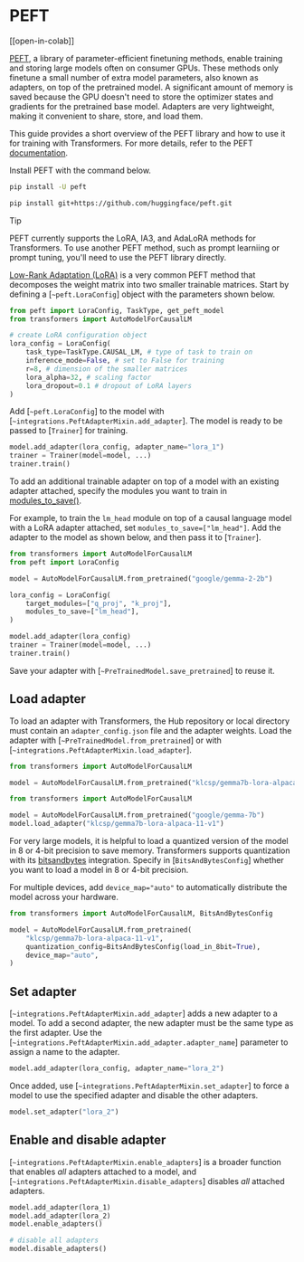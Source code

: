 <!--Copyright 2024 The HuggingFace Team. All rights reserved.
Licensed under the Apache License, Version 2.0 (the "License"); you may not use this file except in compliance with
the License. You may obtain a copy of the License at
http://www.apache.org/licenses/LICENSE-2.0
Unless required by applicable law or agreed to in writing, software distributed under the License is distributed on
an "AS IS" BASIS, WITHOUT WARRANTIES OR CONDITIONS OF ANY KIND, either express or implied. See the License for the
specific language governing permissions and limitations under the License.
⚠️ Note that this file is in Markdown but contain specific syntax for our doc-builder (similar to MDX) that may not be
rendered properly in your Markdown viewer.
-->

# PEFT

[[open-in-colab]]

[PEFT](https://huggingface.co/docs/peft/index), a library of parameter-efficient finetuning methods, enable training and storing large models often on consumer GPUs. These methods only finetune a small number of extra model parameters, also known as adapters, on top of the pretrained model. A significant amount of memory is saved because the GPU doesn't need to store the optimizer states and gradients for the pretrained base model. Adapters are very lightweight, making it convenient to share, store, and load them.

This guide provides a short overview of the PEFT library and how to use it for training with Transformers. For more details, refer to the PEFT [documentation](https://huggingface.co/docs/peft/index).

Install PEFT with the command below.

<hfoptions id="install">
<hfoption id="pip">

```bash
pip install -U peft
```

</hfoption>
<hfoption id="source">

```bash
pip install git+https://github.com/huggingface/peft.git
```

</hfoption>
</hfoptions>

> [!TIP]
> PEFT currently supports the LoRA, IA3, and AdaLoRA methods for Transformers. To use another PEFT method, such as prompt learniing or prompt tuning, you'll need to use the PEFT library directly.

[Low-Rank Adaptation (LoRA)](https://huggingface.co/docs/peft/conceptual_guides/adapter#low-rank-adaptation-lora) is a very common PEFT method that decomposes the weight matrix into two smaller trainable matrices. Start by defining a [`~peft.LoraConfig`] object with the parameters shown below.

```py
from peft import LoraConfig, TaskType, get_peft_model
from transformers import AutoModelForCausalLM

# create LoRA configuration object
lora_config = LoraConfig(
    task_type=TaskType.CAUSAL_LM, # type of task to train on
    inference_mode=False, # set to False for training
    r=8, # dimension of the smaller matrices
    lora_alpha=32, # scaling factor
    lora_dropout=0.1 # dropout of LoRA layers
)
```

Add [`~peft.LoraConfig`] to the model with [`~integrations.PeftAdapterMixin.add_adapter`]. The model is ready to be passed to [`Trainer`] for training.

```py
model.add_adapter(lora_config, adapter_name="lora_1")
trainer = Trainer(model=model, ...)
trainer.train()
```

To add an additional trainable adapter on top of a model with an existing adapter attached, specify the modules you want to train in [modules_to_save()](https://huggingface.co/docs/peft/package_reference/lora#peft.LoraConfig.modules_to_save).

For example, to train the `lm_head` module on top of a causal language model with a LoRA adapter attached, set `modules_to_save=["lm_head"]`. Add the adapter to the model as shown below, and then pass it to [`Trainer`].

```py
from transformers import AutoModelForCausalLM
from peft import LoraConfig

model = AutoModelForCausalLM.from_pretrained("google/gemma-2-2b")

lora_config = LoraConfig(
    target_modules=["q_proj", "k_proj"],
    modules_to_save=["lm_head"],
)

model.add_adapter(lora_config)
trainer = Trainer(model=model, ...)
trainer.train()
```

Save your adapter with [`~PreTrainedModel.save_pretrained`] to reuse it.

## Load adapter

To load an adapter with Transformers, the Hub repository or local directory must contain an `adapter_config.json` file and the adapter weights. Load the adapter with [`~PreTrainedModel.from_pretrained`] or with [`~integrations.PeftAdapterMixin.load_adapter`].

<hfoptions id="load">
<hfoption id="from_pretrained">

```py
from transformers import AutoModelForCausalLM

model = AutoModelForCausalLM.from_pretrained("klcsp/gemma7b-lora-alpaca-11-v1")
```

</hfoption>
<hfoption id="load_adapter">

```py
from transformers import AutoModelForCausalLM

model = AutoModelForCausalLM.from_pretrained("google/gemma-7b")
model.load_adapter("klcsp/gemma7b-lora-alpaca-11-v1")
```

For very large models, it is helpful to load a quantized version of the model in 8 or 4-bit precision to save memory. Transformers supports quantization with its [bitsandbytes](https://huggingface.co/docs/bitsandbytes/index) integration. Specify in [`BitsAndBytesConfig`] whether you want to load a model in 8 or 4-bit precision.

For multiple devices, add `device_map="auto"` to automatically distribute the model across your hardware.

```py
from transformers import AutoModelForCausalLM, BitsAndBytesConfig

model = AutoModelForCausalLM.from_pretrained(
    "klcsp/gemma7b-lora-alpaca-11-v1",
    quantization_config=BitsAndBytesConfig(load_in_8bit=True),
    device_map="auto",
)
```

## Set adapter

[`~integrations.PeftAdapterMixin.add_adapter`] adds a new adapter to a model. To add a second adapter, the new adapter must be the same type as the first adapter. Use the [`~integrations.PeftAdapterMixin.add_adapter.adapter_name`] parameter to assign a name to the adapter.

```py
model.add_adapter(lora_config, adapter_name="lora_2")
```

Once added, use [`~integrations.PeftAdapterMixin.set_adapter`] to force a model to use the specified adapter and disable the other adapters.

```py
model.set_adapter("lora_2")
```

## Enable and disable adapter

[`~integrations.PeftAdapterMixin.enable_adapters`] is a broader function that enables *all* adapters attached to a model, and [`~integrations.PeftAdapterMixin.disable_adapters`] disables *all* attached adapters.

```py
model.add_adapter(lora_1)
model.add_adapter(lora_2)
model.enable_adapters()

# disable all adapters
model.disable_adapters()
```
